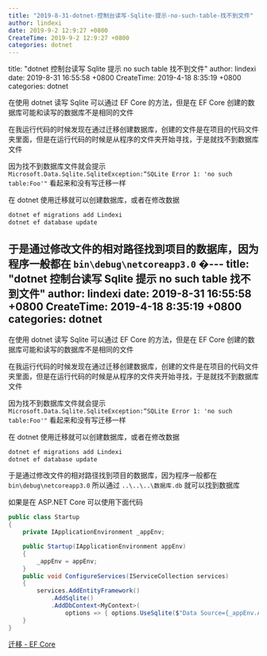 ```yaml
---
title: "2019-8-31-dotnet-控制台读写-Sqlite-提示-no-such-table-找不到文件"
author: lindexi
date: 2019-9-2 12:9:27 +0800
CreateTime: 2019-9-2 12:9:27 +0800
categories: dotnet
---
```


title: "dotnet 控制台读写 Sqlite 提示 no such table 找不到文件"
author: lindexi
date: 2019-8-31 16:55:58 +0800
CreateTime: 2019-4-18 8:35:19 +0800
categories: dotnet

<!--more-->



在使用 dotnet 读写 Sqlite 可以通过 EF Core 的方法，但是在 EF Core 创建的数据库可能和读写的数据库不是相同的文件

<!--more-->



在我运行代码的时候发现在通过迁移创建数据库，创建的文件是在项目的代码文件夹里面，但是在运行代码的时候是从程序的文件夹开始寻找，于是就找不到数据库文件

因为找不到数据库文件就会提示 `Microsoft.Data.Sqlite.SqliteException:“SQLite Error 1: 'no such table:Foo'"` 看起来和没有写迁移一样

在 dotnet 使用迁移就可以创建数据库，或者在修改数据

```csharp
dotnet ef migrations add Lindexi
dotnet ef database update
```

于是通过修改文件的相对路径找到项目的数据库，因为程序一般都在 `bin\debug\netcoreapp3.0` �---
title: "dotnet 控制台读写 Sqlite 提示 no such table 找不到文件"
author: lindexi
date: 2019-8-31 16:55:58 +0800
CreateTime: 2019-4-18 8:35:19 +0800
categories: dotnet
---

在使用 dotnet 读写 Sqlite 可以通过 EF Core 的方法，但是在 EF Core 创建的数据库可能和读写的数据库不是相同的文件

<!--more-->



在我运行代码的时候发现在通过迁移创建数据库，创建的文件是在项目的代码文件夹里面，但是在运行代码的时候是从程序的文件夹开始寻找，于是就找不到数据库文件

因为找不到数据库文件就会提示 `Microsoft.Data.Sqlite.SqliteException:“SQLite Error 1: 'no such table:Foo'"` 看起来和没有写迁移一样

在 dotnet 使用迁移就可以创建数据库，或者在修改数据

```csharp
dotnet ef migrations add Lindexi
dotnet ef database update
```

于是通过修改文件的相对路径找到项目的数据库，因为程序一般都在 `bin\debug\netcoreapp3.0` 所以通过 `..\..\..\数据库.db` 就可以找到数据库

如果是在 ASP.NET Core 可以使用下面代码

```csharp
public class Startup
{
    private IApplicationEnvironment _appEnv;

    public Startup(IApplicationEnvironment appEnv)
    {
        _appEnv = appEnv;
    }
    public void ConfigureServices(IServiceCollection services)
    {
        services.AddEntityFramework()
            .AddSqlite()
            .AddDbContext<MyContext>(
                options => { options.UseSqlite($"Data Source={_appEnv.ApplicationBasePath}/data.db"); });
    }
}
```

[迁移 - EF Core](https://docs.microsoft.com/zh-cn/ef/core/managing-schemas/migrations/index?wt.mc_id=MVP )

